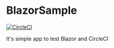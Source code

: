BlazorSample
==============
[![CircleCI](https://circleci.com/gh/Sawair/BlazorSample/tree/master.svg?style=shield&circle-token=49f8dac15a3d5c55788ff27cbf70233b35cad967)](https://circleci.com/gh/Sawair/BlazorSample/tree/master)

It's simple app to test Blazor and CircleCI